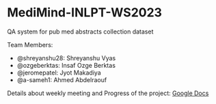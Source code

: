 # MediMind-INLPT-WS2023
QA system for pub med abstracts collection dataset

Team Members:
* @shreyanshu28: Shreyanshu Vyas
* @ozgeberktas: Insaf Ozge Berktas
* @jeromepatel: Jyot Makadiya
* @a-sameh1: Ahmed Abdelraouf 

Details about weekly meeting and Progress of the project:
[Google Docs](https://docs.google.com/document/d/1s9WYkriT6fogZpYWcFGu1aMR-8EMgOY1pBHmL2Up5j8/edit?usp=sharing)


